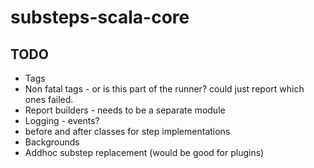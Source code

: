 substeps-scala-core
===================

TODO
----

* Tags
* Non fatal tags - or is this part of the runner? could just report which ones failed.
* Report builders - needs to be a separate module
* Logging - events?
* before and after classes for step implementations
* Backgrounds
* Addhoc substep replacement (would be good for plugins)
